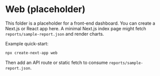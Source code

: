 # Web (placeholder)

This folder is a placeholder for a front-end dashboard. You can create a Next.js or React app here.
A minimal Next.js index page might fetch `reports/sample-report.json` and render charts.

Example quick-start:
```bash
npx create-next-app web
```
Then add an API route or static fetch to consume `reports/sample-report.json`.
